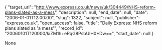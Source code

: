 {
  "target_url": "http://www.express.co.uk/news/uk/304449/NHS-reform-plans-slated-as-a-mess", 
  "description": null, 
  "end_date": null, 
  "date": "2006-01-01T12:00:00", 
  "slug": 1322, 
  "subject": null, 
  "publisher": "express.co.uk", 
  "open_access": false, 
  "title": "Daily Express: NHS reform plans slated as 'a mess'", 
  "record_id": "20060101T120000/kiZM1h+eRqG8PsbUlH0+Dw==", 
  "start_date": null
}

None